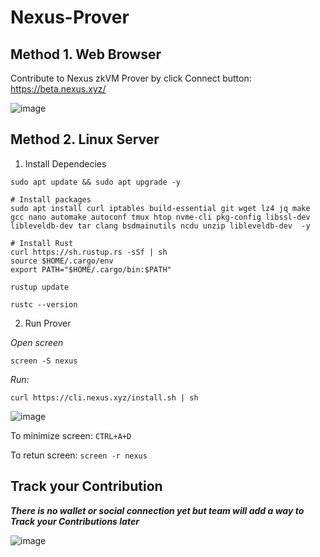 # Nexus-Prover

## Method 1. Web Browser
Contribute to Nexus zkVM Prover by click Connect button: https://beta.nexus.xyz/

![image](https://github.com/user-attachments/assets/ec13a340-9c54-4419-a1fe-e3ad0855b9dd)


## Method 2. Linux Server
1. Install Dependecies
```console
sudo apt update && sudo apt upgrade -y
```
```console
# Install packages
sudo apt install curl iptables build-essential git wget lz4 jq make gcc nano automake autoconf tmux htop nvme-cli pkg-config libssl-dev libleveldb-dev tar clang bsdmainutils ncdu unzip libleveldb-dev  -y

# Install Rust
curl https://sh.rustup.rs -sSf | sh
source $HOME/.cargo/env
export PATH="$HOME/.cargo/bin:$PATH"

rustup update

rustc --version
```

2. Run Prover

*Open screen*
```console
screen -S nexus
```
*Run:*
```console
curl https://cli.nexus.xyz/install.sh | sh
```
![image](https://github.com/user-attachments/assets/6d79fad5-4153-4927-b3e2-559fe70fe5b5)

To minimize screen: `CTRL+A+D`

To retun screen: `screen -r nexus`


## Track your Contribution
***There is no wallet or social connection yet but team will add a way to Track your Contributions later***

![image](https://github.com/user-attachments/assets/9f8f86bd-a250-4b9e-834c-170a3f66f371)


